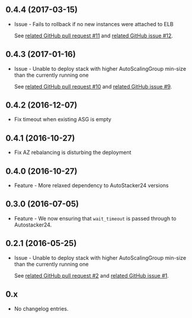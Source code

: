 0.4.4 (2017-03-15)
------------------
* Issue - Fails to rollback if no new instances were attached to ELB

    See [related GitHub pull request #11](https://github.com/AutoScout24/autocanary24/pull/11) and [related GitHub issue #12](https://github.com/AutoScout24/autocanary24/issues/12).

0.4.3 (2017-01-16)
------------------
* Issue - Unable to deploy stack with higher AutoScalingGroup min-size than the currently running one

    See [related GitHub pull request #10](https://github.com/AutoScout24/autocanary24/pull/10) and [related GitHub issue #9](https://github.com/AutoScout24/autocanary24/issues/9).

0.4.2 (2016-12-07)
------------------
* Fix timeout when existing ASG is empty

0.4.1 (2016-10-27)
------------------
* Fix AZ rebalancing is disturbing the deployment

0.4.0 (2016-10-27)
------------------
* Feature - More relaxed dependency to AutoStacker24 versions

0.3.0 (2016-07-05)
------------------
* Feature - We now ensuring that `wait_timeout` is passed through to Autostacker24.

0.2.1 (2016-05-25)
------------------
* Issue - Unable to deploy stack with higher AutoScalingGroup min-size than the currently running one

    See [related GitHub pull request #2](https://github.com/AutoScout24/autocanary24/pull/2) and [related GitHub issue #1](https://github.com/AutoScout24/autocanary24/issues/1).

0.x
------------------

* No changelog entries.
